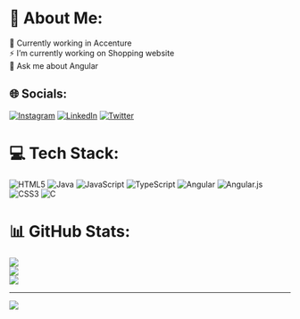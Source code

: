 # 💫 About Me:
🔭 Currently working in Accenture<br>⚡ I’m currently working on Shopping website<br>💬 Ask me about Angular<br>


## 🌐 Socials:
[![Instagram](https://img.shields.io/badge/Instagram-%23E4405F.svg?logo=Instagram&logoColor=white)](https://instagram.com/___preet___06) [![LinkedIn](https://img.shields.io/badge/LinkedIn-%230077B5.svg?logo=linkedin&logoColor=white)](https://linkedin.com/in/preet-nandeshwar-22474b199) [![Twitter](https://img.shields.io/badge/Twitter-%231DA1F2.svg?logo=Twitter&logoColor=white)](https://twitter.com/@NandeshwarPreet) 

# 💻 Tech Stack:
![HTML5](https://img.shields.io/badge/html5-%23E34F26.svg?style=for-the-badge&logo=html5&logoColor=white) ![Java](https://img.shields.io/badge/java-%23ED8B00.svg?style=for-the-badge&logo=openjdk&logoColor=white) ![JavaScript](https://img.shields.io/badge/javascript-%23323330.svg?style=for-the-badge&logo=javascript&logoColor=%23F7DF1E) ![TypeScript](https://img.shields.io/badge/typescript-%23007ACC.svg?style=for-the-badge&logo=typescript&logoColor=white) ![Angular](https://img.shields.io/badge/angular-%23DD0031.svg?style=for-the-badge&logo=angular&logoColor=white) ![Angular.js](https://img.shields.io/badge/angular.js-%23E23237.svg?style=for-the-badge&logo=angularjs&logoColor=white) ![CSS3](https://img.shields.io/badge/css3-%231572B6.svg?style=for-the-badge&logo=css3&logoColor=white) ![C](https://img.shields.io/badge/c-%2300599C.svg?style=for-the-badge&logo=c&logoColor=white)
# 📊 GitHub Stats:
![](https://github-readme-stats.vercel.app/api?username=Preet06&theme=merko&hide_border=false&include_all_commits=false&count_private=false)<br/>
![](https://github-readme-streak-stats.herokuapp.com/?user=Preet06&theme=merko&hide_border=false)<br/>
![](https://github-readme-stats.vercel.app/api/top-langs/?username=Preet06&theme=merko&hide_border=false&include_all_commits=false&count_private=false&layout=compact)

---
[![](https://visitcount.itsvg.in/api?id=Preet06&icon=0&color=0)](https://visitcount.itsvg.in)

<!-- Proudly created with GPRM ( https://gprm.itsvg.in ) -->
